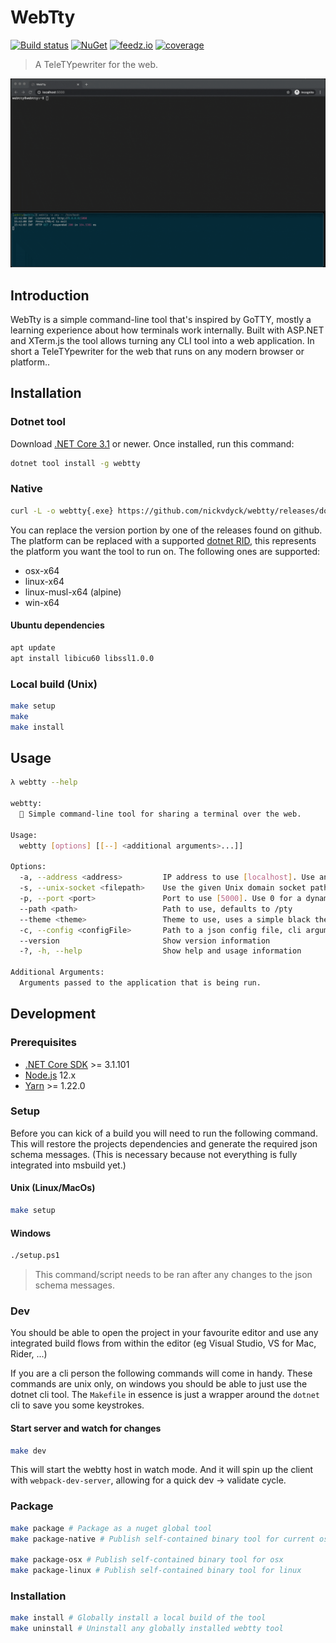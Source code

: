 # WebTty

[![Build status][ci-badge]][ci-url]
[![NuGet][nuget-package-badge]][nuget-package-url]
[![feedz.io][feedz-package-badge]][feedz-package-url]
[![coverage][coverage-badge]][coverage-url]

> A TeleTYpewriter for the web.

![screencast](assets/screencast.gif)


## Introduction
WebTty is a simple command-line tool that's inspired by GoTTY, mostly a learning experience about how terminals work internally. Built with ASP.NET and XTerm.js the tool allows turning any CLI tool into a web application. In short a TeleTYpewriter for the web that runs on any modern browser or platform..

## Installation

### Dotnet tool
Download [.NET Core 3.1](https://dotnet.microsoft.com/download) or newer. Once installed, run this command:

```sh
dotnet tool install -g webtty
```

### Native
```sh
curl -L -o webtty{.exe} https://github.com/nickvdyck/webtty/releases/download/{VERSION}/webtty.{PLATFORM}
```
You can replace the version portion by one of the releases found on github.
The platform can be replaced with a supported [dotnet RID](https://docs.microsoft.com/en-us/dotnet/core/rid-catalog), this represents the platform you want the tool to run on. The following ones are supported:
- osx-x64
- linux-x64
- linux-musl-x64 (alpine)
- win-x64

#### Ubuntu dependencies
```sh
apt update
apt install libicu60 libssl1.0.0
```

### Local build (Unix)
```sh
make setup
make
make install
```

## Usage

```sh
λ webtty --help

webtty:
  🔌 Simple command-line tool for sharing a terminal over the web.

Usage:
  webtty [options] [[--] <additional arguments>...]]

Options:
  -a, --address <address>         IP address to use [localhost]. Use any to listen to any available address. Ex (0.0.0.0, any, 192.168.2.3, ...).
  -s, --unix-socket <filepath>    Use the given Unix domain socket path for the server to listen to
  -p, --port <port>               Port to use [5000]. Use 0 for a dynamic port.
  --path <path>                   Path to use, defaults to /pty
  --theme <theme>                 Theme to use, uses a simple black theme by default
  -c, --config <configFile>       Path to a json config file, cli arguments always take precedence
  --version                       Show version information
  -?, -h, --help                  Show help and usage information

Additional Arguments:
  Arguments passed to the application that is being run.
```

## Development

### Prerequisites
- [.NET Core SDK](https://dotnet.microsoft.com/download) >= 3.1.101
- [Node.js](https://nodejs.org/en/) 12.x
- [Yarn](https://classic.yarnpkg.com/en/docs/install) >= 1.22.0

### Setup
Before you can kick of a build you will need to run the following command. This will restore the projects dependencies and generate the required json schema messages.
(This is necessary because not everything is fully integrated into msbuild yet.)

#### Unix (Linux/MacOs)
```sh
make setup
```

#### Windows
```sh
./setup.ps1
```
> This command/script needs to be ran after any changes to the json schema messages.

### Dev
You should be able to open the project in your favourite editor and use any integrated build flows from within the editor (eg Visual Studio, VS for Mac, Rider, ...)

If you are a cli person the following commands will come in handy. These commands are unix only, on windows you should be able to just use the dotnet cli tool. The `Makefile` in essence is just a wrapper around the `dotnet` cli to save you some keystrokes.

#### Start server and watch for changes
```sh
make dev
```
This will start the webtty host in watch mode. And it will spin up the client with `webpack-dev-server`, allowing for a quick dev -> validate cycle.

### Package
```sh
make package # Package as a nuget global tool
make package-native # Publish self-contained binary tool for current os

make package-osx # Publish self-contained binary tool for osx
make package-linux # Publish self-contained binary tool for linux
```

### Installation
```sh
make install # Globally install a local build of the tool
make uninstall # Uninstall any globally installed webtty tool
```

[ci-url]: https://github.com/nickvdyck/webtty
[ci-badge]: https://github.com/nickvdyck/webtty/workflows/CI/badge.svg

[nuget-package-url]: https://www.nuget.org/packages/webtty/
[nuget-package-badge]: https://img.shields.io/nuget/v/webtty.svg?style=flat-square&label=nuget

[feedz-package-url]: https://f.feedz.io/nvd/webtty/packages/webtty/latest/download
[feedz-package-badge]: https://img.shields.io/badge/endpoint.svg?url=https%3A%2F%2Ff.feedz.io%2Fnvd%2Fwebtty%2Fshield%2Fwebtty%2Flatest&label=webtty

[coverage-url]: https://codecov.io/gh/nickvdyck/webtty
[coverage-badge]: https://codecov.io/gh/nickvdyck/webtty/branch/master/graph/badge.svg
